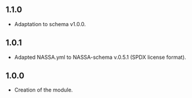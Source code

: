 ## 1.1.0
- Adaptation to schema v1.0.0.
## 1.0.1
- Adapted NASSA.yml to NASSA-schema v.0.5.1 (SPDX license format).
## 1.0.0
- Creation of the module.
